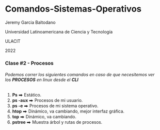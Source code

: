 # Comandos-Sistemas-Operativos

Jeremy Garcia Baltodano

Universidad Latinoamericana de Ciencia y Tecnología

ULACIT

2022

### Clase #2 - Procesos

###### Podemos correr los siguientes comandos en caso de que necesitemos ver los **PROCESOS** en linux desde el **CLI**

1. **Ps** ⮕ Estático.
2. **ps -aux** ⮕ Procesos de mi usuario.
3. **ps -e** ⮕ Procesos de mi sistema operativo.
4. **htop** ⮕ Dinámico, va cambiando, mejor interfaz gráfica.
5. **top** ⮕ Dinámico, va cambiando.
6. **pstree** ⮕ Muestra árbol y rutas de procesos.

